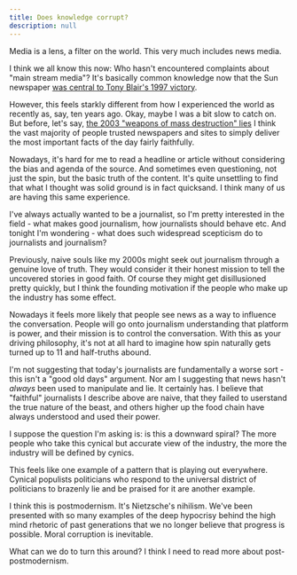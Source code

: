 ```yaml
---
title: Does knowledge corrupt?
description: null
---
```


Media is a lens, a filter on the world. This very much includes news media.

I think we all know this now: Who hasn't encountered complaints about "main stream media"? It's basically common knowledge now that the Sun newspaper [was central to Tony Blair's 1997 victory](https://en.m.wikipedia.org/wiki/It%27s_The_Sun_Wot_Won_It).

However, this feels starkly different from how I experienced the world as recently as, say, ten years ago. Okay, maybe I was a bit slow to catch on. But before, let's say, [the 2003 "weapons of mass destruction" lies](https://en.m.wikipedia.org/wiki/Iraq_and_weapons_of_mass_destruction) I think the vast majority of people trusted newspapers and sites to simply deliver the most important facts of the day fairly faithfully.

Nowadays, it's hard for me to read a headline or article without considering the bias and agenda of the source. And sometimes even questioning, not just the spin, but the basic truth of the content. It's quite unsettling to find that what I thought was solid ground is in fact quicksand. I think many of us are having this same experience.

I've always actually wanted to be a journalist, so I'm pretty interested in the field - what makes good journalism, how journalists should behave etc. And tonight I'm wondering - what does such widespread scepticism do to journalists and journalism?

Previously, naive souls like my 2000s might seek out journalism through a genuine love of truth. They would consider it their honest mission to tell the uncovered stories in good faith. Of course they might get disillusioned pretty quickly, but I think the founding motivation if the people who make up the industry has some effect.

Nowadays it feels more likely that people see news as a way to influence the conversation. People will go onto journalism understanding that platform is power, and their mission is to control the conversation. With this as your driving philosophy, it's not at all hard to imagine how spin naturally gets turned up to 11 and half-truths abound.

I'm not suggesting that today's journalists are fundamentally a worse sort - this isn't a "good old days" argument. Nor am I suggesting that news hasn't *always* been used to manipulate and lie. It certainly has. I believe that "faithful" journalists I describe above are naive, that they failed to userstand the true nature of the beast, and others higher up the food chain have always understood and used their power.

I suppose the question I'm asking is: is this a downward spiral? The more people who take this cynical but accurate view of the industry, the more the industry will be defined by cynics.

This feels like one example of a pattern that is playing out everywhere. Cynical populists politicians who respond to the universal district of politicians to brazenly lie and be praised for it are another example.

I think this is postmodernism. It's Nietzsche's nihilism. We've been presented with so many examples of the deep hypocrisy behind the high mind rhetoric of past generations that we no longer believe that progress is possible. Moral corruption is inevitable.

What can we do to turn this around? I think I need to read more about post-postmodernism.

